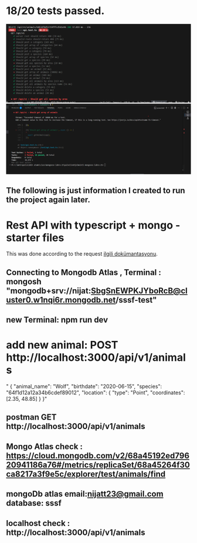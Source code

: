 # 18/20 tests passed.
![Test Result](image/test01.png)
![Test Result](image/test02.png)
















































## The following is just information I created to run the project again later.

# Rest API with typescript + mongo - starter files

This was done according to the request [ilgili dokümantasyonu](https://github.com/ilkkamtk/Palvelinohjelmointi/blob/main/week1/mongoose.md).


##  Connecting to Mongodb Atlas , Terminal  :   mongosh "mongodb+srv://nijat:SbgSnEWPKJYboRcB@cluster0.w1nqi6r.mongodb.net/sssf-test"
## new Terminal:  npm run dev
##
  # add new animal: POST http://localhost:3000/api/v1/animals
  " {
  "animal_name": "Wolf",
  "birthdate": "2020-06-15",
  "species": "64f1d12a12a34b6cdef89012",
  "location": {
    "type": "Point",
    "coordinates": [2.35, 48.85]
  }
}"
##
## postman  GET http://localhost:3000/api/v1/animals
## Mongo Atlas check :  https://cloud.mongodb.com/v2/68a45192ed79620941186a76#/metrics/replicaSet/68a45264f30ca8217a3f9e5c/explorer/test/animals/find
## mongoDb atlas email:nijatt23@gmail.com    database: sssf

##  localhost check :  http://localhost:3000/api/v1/animals


